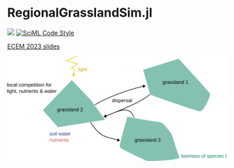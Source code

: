 # RegionalGrasslandSim.jl
[![][docs-dev-img]][docs-dev-url] [![SciML Code Style](https://img.shields.io/badge/code%20style-SciML-blue)](https://github.com/SciML/SciMLStyle)

[docs-dev-img]: https://img.shields.io/badge/docs-dev-blue.svg
[docs-dev-url]: https://felixnoessler.github.io/RegionalGrasslandSim.jl/dev/

[ECEM 2023 slides](assets/ECEM_2023_presentation.pdf)

![model overview](assets/model_scatch.svg)
